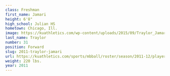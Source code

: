 ```yaml
---
class: Freshman
first_name: Jamari
height: 6'8"
high_school: Julian HS
hometown: Chicago, Ill.
image: https://kuathletics.com/wp-content/uploads/2015/09/Traylor_Jamari_09152015.jpg
last_name: Traylor
number: 31
position: Forward
slug: 2011-traylor-jamari
url: https://kuathletics.com/sports/mbball/roster/season/2011-12/player/jamari-traylor/
weight: 220 lbs.
year: 2011
---
```

